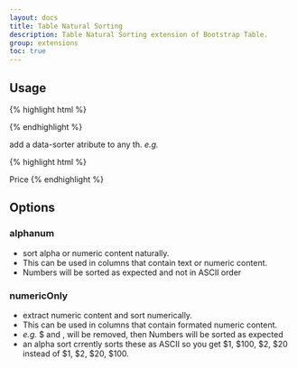 ```yaml
---
layout: docs
title: Table Natural Sorting
description: Table Natural Sorting extension of Bootstrap Table.
group: extensions
toc: true
---
```


## Usage

{% highlight html %}
<script src="extensions/natural-sorting/bootstrap-table-natural-sorting.js"></script>
{% endhighlight %}

add a data-sorter atribute to any th.
*e.g.*

{% highlight html %}
<th data-sortable="true" data-sorter="alphanum">Price</th>
{% endhighlight %}

## Options

### alphanum
* sort alpha or numeric content naturally.
* This can be used in columns that contain text or numeric content.
* Numbers will be sorted as expected and not in ASCII order

### numericOnly
* extract numeric content and sort numerically.
* This can be used in columns that contain formated numeric content.
*  *e.g.* $ and , will be removed, then Numbers will be sorted as expected
* an alpha sort crrently sorts these as ASCII so you get $1, $100, $2, $20
  instead of $1, $2, $20, $100.
